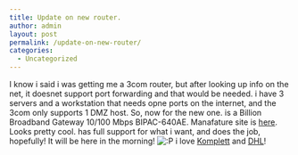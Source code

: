 ```yaml
---
title: Update on new router.
author: admin
layout: post
permalink: /update-on-new-router/
categories:
  - Uncategorized
---
```

I know i said i was getting me a 3com router, but after looking up info on the net, it doesnet support port forwarding and that would be needed. i have 3 servers and a workstation that needs opne ports on the internet, and the 3com only supports 1 DMZ host. So, now for the new one. is a Billion Broadband Gateway 10/100 Mbps BIPAC-640AE. Manafature site is [here][1]. Looks pretty cool. has full support for what i want, and does the job, hopefully! It will be here in the morning! <img src="http://blog.lotas-smartman.net/wp-includes/images/smilies/icon_razz.gif" alt=":P" class="wp-smiley" /> i love [Komplett][2] and [DHL][3]!

 [1]: http://www.billion.com.tw/communication/html/router/640ae.htm
 [2]: http://www.komplett.ie
 [3]: http://www.dhl.ie